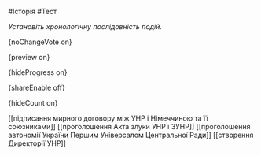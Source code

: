 #Історія #Тест

*Установіть хронологічну послідовність подій.*

{noChangeVote on}

{preview on}

{hideProgress on}

{shareEnable off}

{hideCount on}

[[підписання мирного договору між УНР і Німеччиною та її союзниками]]
[[проголошення Акта злуки УНР і ЗУНР]]
[[проголошення автономії України Першим Універсалом Центральної Ради]]
[[створення Директорії УНР]]
